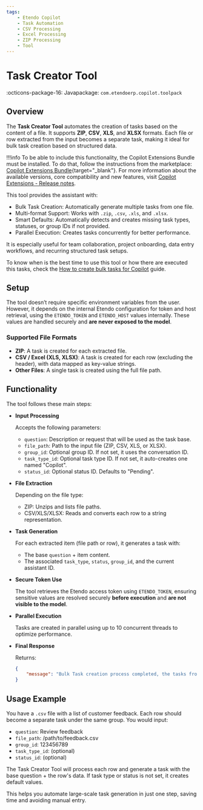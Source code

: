 ```yaml
---
tags:
    - Etendo Copilot
    - Task Automation
    - CSV Processing
    - Excel Processing
    - ZIP Processing
    - Tool
---
```


# Task Creator Tool

:octicons-package-16: Javapackage: `com.etendoerp.copilot.toolpack`

## Overview

The **Task Creator Tool** automates the creation of tasks based on the content of a file. It supports **ZIP**, **CSV**, **XLS**, and **XLSX** formats. Each file or row extracted from the input becomes a separate task, making it ideal for bulk task creation based on structured data.

!!!info
    To be able to include this functionality, the Copilot Extensions Bundle must be installed. To do that, follow the instructions from the marketplace: [Copilot Extensions Bundle](https://marketplace.etendo.cloud/?#/product-details?module=82C5DA1B57884611ABA8F025619D4C05){target="\_blank"}. For more information about the available versions, core compatibility and new features, visit [Copilot Extensions - Release notes](../../../whats-new/release-notes/etendo-copilot/bundles/release-notes.md).

This tool provides the assistant with:

- Bulk Task Creation: Automatically generate multiple tasks from one file.
- Multi-format Support: Works with `.zip`, `.csv`, `.xls`, and `.xlsx`.
- Smart Defaults: Automatically detects and creates missing task types, statuses, or group IDs if not provided.
- Parallel Execution: Creates tasks concurrently for better performance.

It is especially useful for team collaboration, project onboarding, data entry workflows, and recurring structured task setups.

To know when is the best time to use this tool or how there are executed this tasks, check the [How to create bulk tasks for Copilot](../how-to-guides/how-to-create-bulk-tasks-for-copilot.md) guide.

## Setup

The tool doesn’t require specific environment variables from the user. However, it depends on the internal Etendo configuration for token and host retrieval, using the `ETENDO_TOKEN` and `ETENDO_HOST` values internally. These values are handled securely and **are never exposed to the model**.

### Supported File Formats

- **ZIP**: A task is created for each extracted file.
- **CSV / Excel (XLS, XLSX)**: A task is created for each row (excluding the header), with data mapped as key-value strings.
- **Other Files**: A single task is created using the full file path.

## Functionality

The tool follows these main steps:

- **Input Processing**

    Accepts the following parameters:
    - `question`: Description or request that will be used as the task base.
    - `file_path`: Path to the input file (ZIP, CSV, XLS, or XLSX).
    - `group_id`: Optional group ID. If not set, it uses the conversation ID.
    - `task_type_id`: Optional task type ID. If not set, it auto-creates one named "Copilot".
    - `status_id`: Optional status ID. Defaults to "Pending".

- **File Extraction**

    Depending on the file type:
    - ZIP: Unzips and lists file paths.
    - CSV/XLS/XLSX: Reads and converts each row to a string representation.
  
- **Task Generation**

    For each extracted item (file path or row), it generates a task with:
    - The base `question` + item content.
    - The associated `task_type`, `status`, `group_id`, and the current assistant ID.

- **Secure Token Use**

    The tool retrieves the Etendo access token using `ETENDO_TOKEN`, ensuring sensitive values are resolved securely **before execution** and **are not visible to the model**.

- **Parallel Execution**

    Tasks are created in parallel using up to 10 concurrent threads to optimize performance.

- **Final Response**

    Returns:
    
    ```json
    {
        "message": "Bulk Task creation process completed, the tasks from this batch group has the group id: <group_id>"
    }
    ```

## Usage Example

You have a `.csv` file with a list of customer feedback. Each row should become a separate task under the same group. You would input:

- `question`: Review feedback
- `file_path`: /path/to/feedback.csv
- `group_id`: 123456789
- `task_type_id`: (optional)
- `status_id`: (optional)

The Task Creator Tool will process each row and generate a task with the base question + the row's data. If task type or status is not set, it creates default values.

This helps you automate large-scale task generation in just one step, saving time and avoiding manual entry.